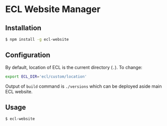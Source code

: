 # ECL Website Manager

## Installation

```sh
$ npm install -g ecl-website
```

## Configuration

By default, location of ECL is the current directory (`.`). To change:

```sh
export ECL_DIR='ecl/custom/location'
```

Output of `build` command is `./versions` which can be deployed aside main ECL website.

## Usage

```
$ ecl-website
```
